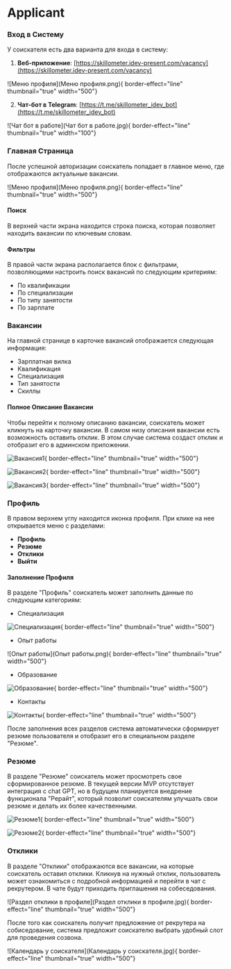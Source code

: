 # Applicant

### Вход в Систему
У соискателя есть два варианта для входа в систему:
1. **Веб-приложение**: [https://skillometer.idev-present.com/vacancy](https://skillometer.idev-present.com/vacancy)

![Меню профиля](Меню профиля.png){ border-effect="line" thumbnail="true" width="500"}

2. **Чат-бот в Telegram**: [https://t.me/skillometer_idev_bot](https://t.me/skillometer_idev_bot)

![Чат бот в работе](Чат бот в работе.jpg){ border-effect="line" thumbnail="true" width="100"}

### Главная Страница
После успешной авторизации соискатель попадает в главное меню, где отображаются актуальные вакансии.

![Меню профиля](Меню профиля.png){ border-effect="line" thumbnail="true" width="500"}

#### Поиск
В верхней части экрана находится строка поиска, которая позволяет находить вакансии по ключевым словам.

#### Фильтры
В правой части экрана располагается блок с фильтрами, позволяющими настроить поиск вакансий по следующим критериям:
- По квалификации
- По специализации
- По типу занятости
- По зарплате

### Вакансии
На главной странице в карточке вакансий отображается следующая информация:
- Зарплатная вилка
- Квалификация
- Специализация
- Тип занятости
- Скиллы

#### Полное Описание Вакансии
Чтобы перейти к полному описанию вакансии, соискатель может кликнуть на карточку вакансии. В самом низу описания вакансии есть возможность оставить отклик. В этом случае система создаст отклик и отобразит его в админском приложении.

![Вакансия1](Вакансия1.png){ border-effect="line" thumbnail="true" width="500"}

![Вакансия2](Вакансия2.png){ border-effect="line" thumbnail="true" width="500"}

![Вакансия3](Вакансия3.png){ border-effect="line" thumbnail="true" width="500"}

### Профиль
В правом верхнем углу находится иконка профиля. При клике на нее открывается меню с разделами:
- **Профиль**
- **Резюме**
- **Отклики**
- **Выйти**

#### Заполнение Профиля
В разделе "Профиль" соискатель может заполнить данные по следующим категориям:
- Специализация

![Специализация](Специализация.png){ border-effect="line" thumbnail="true" width="500"}

- Опыт работы

![Опыт работы](Опыт работы.png){ border-effect="line" thumbnail="true" width="500"}

- Образование

![Образование](Образование.png){ border-effect="line" thumbnail="true" width="500"}

- Контакты

![Контакты](Контакты.png){ border-effect="line" thumbnail="true" width="500"}

После заполнения всех разделов система автоматически сформирует резюме пользователя и отобразит его в специальном разделе "Резюме".

### Резюме
В разделе "Резюме" соискатель может просмотреть свое сформированное резюме. В текущей версии MVP отсутствует интеграция с chat GPT, но в будущем планируется внедрение функционала "Рерайт", который позволит соискателям улучшать свои резюме и делать их более качественными.

![Резюме1](Резюме1.png){ border-effect="line" thumbnail="true" width="500"}

![Резюме2](Резюме2.png){ border-effect="line" thumbnail="true" width="500"}

### Отклики
В разделе "Отклики" отображаются все вакансии, на которые соискатель оставил отклики. Кликнув на нужный отклик, пользователь может ознакомиться с подробной информацией и перейти в чат с рекрутером. В чате будут приходить приглашения на собеседования.

![Раздел отклики в профиле](Раздел отклики в профиле.jpg){ border-effect="line" thumbnail="true" width="500"}

После того как соискатель получит предложение от рекрутера на собиседование, система предложит соискателю выбрать удобный слот для проведения созвона.

![Календарь у соискателя](Календарь у соискателя.jpg){ border-effect="line" thumbnail="true" width="500"}
 